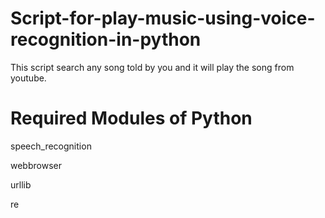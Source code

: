 # Script-for-play-music-using-voice-recognition-in-python
This script search any song told by you and it will play the song from youtube.

# Required Modules of Python
speech_recognition

webbrowser

urllib

re
